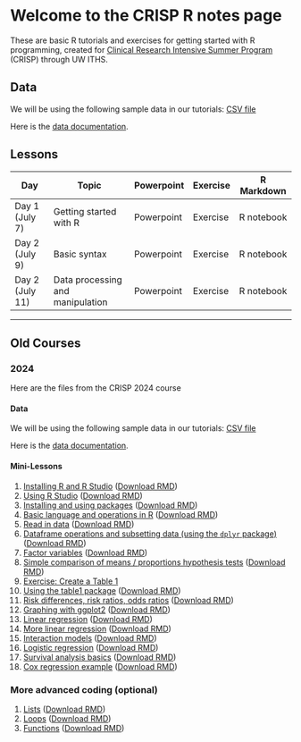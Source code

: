 # Welcome to the CRISP R notes page

These are basic R tutorials and exercises for getting started with R programming, created for [Clinical Research Intensive Summer Program](https://www.iths.org/education/professional-development/crisp/) (CRISP) through UW ITHS.

## Data 

We will be using the following sample data in our tutorials: 
[CSV file](https://jpspeng.github.io/crisp_notes/pages/crisp-2024-sample100.csv) 

Here is the [data documentation](https://jpspeng.github.io/crisp_notes/pages/Crisp-2024-sample100-dictionary.pdf). 

## Lessons 

| Day | Topic | Powerpoint | Exercise | R Markdown |
|----------|----------|----------| ----------| ----------|
| Day 1 (July 7) | Getting started with R     | Powerpoint     | Exercise     | R notebook     |
| Day 2 (July 9)    | Basic syntax     | Powerpoint     | Exercise     | R notebook     |
| Day 2 (July 11)    | Data processing and manipulation    | Powerpoint     | Exercise     | R notebook     |

--- 

## Old Courses 

### 2024 

Here are the files from the CRISP 2024 course 

#### Data 

We will be using the following sample data in our tutorials: 
[CSV file](https://jpspeng.github.io/crisp_notes/pages/crisp-2024-sample100.csv) 

Here is the [data documentation](https://jpspeng.github.io/crisp_notes/pages/Crisp-2024-sample100-dictionary.pdf). 

#### Mini-Lessons 

1. [Installing R and R Studio](https://jpspeng.github.io/crisp_notes/pages/installing_R.html) ([Download RMD](https://jpspeng.github.io/crisp_notes/pages/installing_R.Rmd))
2. [Using R Studio](https://jpspeng.github.io/crisp_notes/pages/r_studio_r_markdown.html) ([Download RMD](https://jpspeng.github.io/crisp_notes/pages/r_studio_r_markdown.Rmd))
3. [Installing and using packages](https://jpspeng.github.io/crisp_notes/pages/installing_packages.html) ([Download RMD](https://jpspeng.github.io/crisp_notes/pages/installing_packages.Rmd))
4. [Basic language and operations in R](https://jpspeng.github.io/crisp_notes/pages/some_language.html) ([Download RMD](https://jpspeng.github.io/crisp_notes/pages/some_language.Rmd))
5. [Read in data](https://jpspeng.github.io/crisp_notes/pages/reading_data.html) ([Download RMD](https://jpspeng.github.io/crisp_notes/pages/reading_data.Rmd))
6. [Dataframe operations and subsetting data (using the `dplyr` package)](https://jpspeng.github.io/crisp_notes/pages/subsetting_data.html) ([Download RMD](https://jpspeng.github.io/crisp_notes/pages/subsetting_data.Rmd))
7. [Factor variables](https://jpspeng.github.io/crisp_notes/pages/factor_variables.html) ([Download RMD](https://jpspeng.github.io/crisp_notes/pages/factor_variables.Rmd))
8. [Simple comparison of means / proportions hypothesis tests](https://jpspeng.github.io/crisp_notes/pages/tests_comparing_means_proportions.html) ([Download RMD](https://jpspeng.github.io/crisp_notes/pages/tests_comparing_means_proportions.Rmd))
9. [Exercise: Create a Table 1](https://jpspeng.github.io/crisp_notes/pages/creating_table1.html)
10. [Using the table1 package](https://jpspeng.github.io/crisp_notes/pages/using_table1_package.html) ([Download RMD](https://jpspeng.github.io/crisp_notes/pages/using_table1_package.Rmd))
11. [Risk differences, risk ratios, odds ratios](https://jpspeng.github.io/crisp_notes/pages/risk_differences.html) ([Download RMD](https://jpspeng.github.io/crisp_notes/pages/risk_differences.Rmd))
12. [Graphing with ggplot2](https://jpspeng.github.io/crisp_notes/pages/graphing_with_ggplot2.html) ([Download RMD](https://jpspeng.github.io/crisp_notes/pages/graphing_with_ggplot2.Rmd))
13. [Linear regression](https://jpspeng.github.io/crisp_notes/pages/linear_regression.html) ([Download RMD](https://jpspeng.github.io/crisp_notes/pages/linear_regression.Rmd))
14. [More linear regression](https://jpspeng.github.io/crisp_notes/pages/more_linear_regression.html) ([Download RMD](https://jpspeng.github.io/crisp_notes/pages/more_linear_regression.Rmd))
15. [Interaction models](https://jpspeng.github.io/crisp_notes/pages/interaction_term.html) ([Download RMD](https://jpspeng.github.io/crisp_notes/pages/interaction_term.Rmd))
16. [Logistic regression](https://jpspeng.github.io/crisp_notes/pages/logistic_regression.html) ([Download RMD](https://jpspeng.github.io/crisp_notes/pages/logistic_regression.Rmd))
17. [Survival analysis basics](https://jpspeng.github.io/crisp_notes/pages/survival_analysis.html) ([Download RMD](https://jpspeng.github.io/crisp_notes/pages/survival_analysis.Rmd))
18. [Cox regression example](https://jpspeng.github.io/crisp_notes/pages/cox_regression.html) ([Download RMD](https://jpspeng.github.io/crisp_notes/pages/cox_regression.Rmd))

### More advanced coding (optional)

1.  [Lists](https://jpspeng.github.io/crisp_notes/pages/lists.html) ([Download RMD](https://jpspeng.github.io/crisp_notes/pages/lists.Rmd))
2.  [Loops](https://jpspeng.github.io/crisp_notes/pages/loops.html) ([Download RMD](https://jpspeng.github.io/crisp_notes/pages/loops.Rmd))
3.  [Functions](https://jpspeng.github.io/crisp_notes/pages/functions.html) ([Download RMD](https://jpspeng.github.io/crisp_notes/pages/functions.Rmd))
